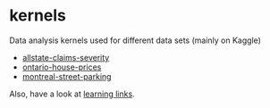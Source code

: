 # kernels
Data analysis kernels used for different data sets (mainly on Kaggle)

* [allstate-claims-severity](https://github.com/mnabaee/kernels/tree/master/allstate-claims-severity)
* [ontario-house-prices](https://github.com/mnabaee/kernels/tree/master/ontario-house-prices)
* [montreal-street-parking](https://github.com/mnabaee/kernels/tree/master/mtl-street-parking)

Also, have a look at [learning links](https://github.com/mnabaee/kernels/tree/master/learning).


